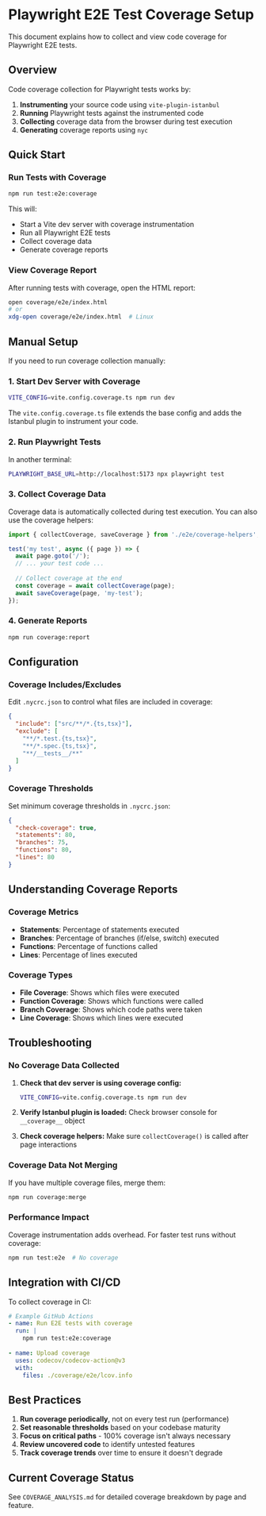 # Playwright E2E Test Coverage Setup

This document explains how to collect and view code coverage for Playwright E2E tests.

## Overview

Code coverage collection for Playwright tests works by:
1. **Instrumenting** your source code using `vite-plugin-istanbul`
2. **Running** Playwright tests against the instrumented code
3. **Collecting** coverage data from the browser during test execution
4. **Generating** coverage reports using `nyc`

## Quick Start

### Run Tests with Coverage

```bash
npm run test:e2e:coverage
```

This will:
- Start a Vite dev server with coverage instrumentation
- Run all Playwright E2E tests
- Collect coverage data
- Generate coverage reports

### View Coverage Report

After running tests with coverage, open the HTML report:

```bash
open coverage/e2e/index.html
# or
xdg-open coverage/e2e/index.html  # Linux
```

## Manual Setup

If you need to run coverage collection manually:

### 1. Start Dev Server with Coverage

```bash
VITE_CONFIG=vite.config.coverage.ts npm run dev
```

The `vite.config.coverage.ts` file extends the base config and adds the Istanbul plugin to instrument your code.

### 2. Run Playwright Tests

In another terminal:

```bash
PLAYWRIGHT_BASE_URL=http://localhost:5173 npx playwright test
```

### 3. Collect Coverage Data

Coverage data is automatically collected during test execution. You can also use the coverage helpers:

```typescript
import { collectCoverage, saveCoverage } from './e2e/coverage-helpers';

test('my test', async ({ page }) => {
  await page.goto('/');
  // ... your test code ...
  
  // Collect coverage at the end
  const coverage = await collectCoverage(page);
  await saveCoverage(page, 'my-test');
});
```

### 4. Generate Reports

```bash
npm run coverage:report
```

## Configuration

### Coverage Includes/Excludes

Edit `.nycrc.json` to control what files are included in coverage:

```json
{
  "include": ["src/**/*.{ts,tsx}"],
  "exclude": [
    "**/*.test.{ts,tsx}",
    "**/*.spec.{ts,tsx}",
    "**/__tests__/**"
  ]
}
```

### Coverage Thresholds

Set minimum coverage thresholds in `.nycrc.json`:

```json
{
  "check-coverage": true,
  "statements": 80,
  "branches": 75,
  "functions": 80,
  "lines": 80
}
```

## Understanding Coverage Reports

### Coverage Metrics

- **Statements**: Percentage of statements executed
- **Branches**: Percentage of branches (if/else, switch) executed
- **Functions**: Percentage of functions called
- **Lines**: Percentage of lines executed

### Coverage Types

- **File Coverage**: Shows which files were executed
- **Function Coverage**: Shows which functions were called
- **Branch Coverage**: Shows which code paths were taken
- **Line Coverage**: Shows which lines were executed

## Troubleshooting

### No Coverage Data Collected

1. **Check that dev server is using coverage config:**
   ```bash
   VITE_CONFIG=vite.config.coverage.ts npm run dev
   ```

2. **Verify Istanbul plugin is loaded:**
   Check browser console for `__coverage__` object

3. **Check coverage helpers:**
   Make sure `collectCoverage()` is called after page interactions

### Coverage Data Not Merging

If you have multiple coverage files, merge them:

```bash
npm run coverage:merge
```

### Performance Impact

Coverage instrumentation adds overhead. For faster test runs without coverage:

```bash
npm run test:e2e  # No coverage
```

## Integration with CI/CD

To collect coverage in CI:

```yaml
# Example GitHub Actions
- name: Run E2E tests with coverage
  run: |
    npm run test:e2e:coverage
    
- name: Upload coverage
  uses: codecov/codecov-action@v3
  with:
    files: ./coverage/e2e/lcov.info
```

## Best Practices

1. **Run coverage periodically**, not on every test run (performance)
2. **Set reasonable thresholds** based on your codebase maturity
3. **Focus on critical paths** - 100% coverage isn't always necessary
4. **Review uncovered code** to identify untested features
5. **Track coverage trends** over time to ensure it doesn't degrade

## Current Coverage Status

See `COVERAGE_ANALYSIS.md` for detailed coverage breakdown by page and feature.

